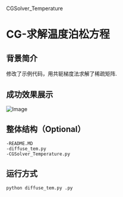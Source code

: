 # 
CGSolver_Temperature


# CG-求解温度泊松方程


## 背景简介
修改了示例代码，用共轭梯度法求解了稀疏矩阵.



## 成功效果展示

![Image](https://github.com/MengMeng3399/CGSolver_Temperature/blob/main/show.gif)

## 整体结构（Optional）



```
-README.MD
-diffuse_tem.py 
-CGSolver_Temperature.py
```

## 运行方式



`python diffuse_tem.py .py`
